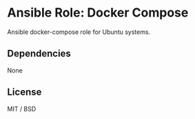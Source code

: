 # Ansible Role: Docker Compose

Ansible docker-compose role for Ubuntu systems.

## Dependencies

None

## License

MIT / BSD
